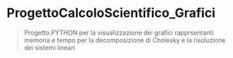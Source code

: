 # ProgettoCalcoloScientifico_Grafici
> Progetto PYTHON per la visualizzazione dei grafici rapprsentanti memoria e tempo per la decomposizione di Cholesky e la risoluzione dei sistemi lineari
